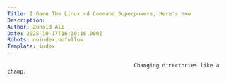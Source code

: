 ```yaml
---
Title: I Gave The Linux cd Command Superpowers, Here's How
Description: 
Author: Zunaid Ali
Date: 2025-10-17T16:30:16.000Z
Robots: noindex,nofollow
Template: index
---
```


                                            Changing directories like a champ.
                                        
